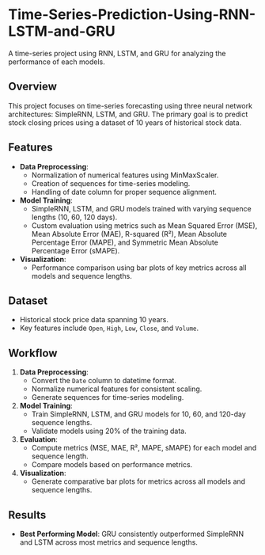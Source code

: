 # Time-Series-Prediction-Using-RNN-LSTM-and-GRU
A time-series project using RNN, LSTM, and GRU for analyzing the performance of each models.

## Overview
This project focuses on time-series forecasting using three neural network architectures: SimpleRNN, LSTM, and GRU. The primary goal is to predict stock closing prices using a dataset of 10 years of historical stock data.

## Features
- **Data Preprocessing**:
  - Normalization of numerical features using MinMaxScaler.
  - Creation of sequences for time-series modeling.
  - Handling of date column for proper sequence alignment.
- **Model Training**:
  - SimpleRNN, LSTM, and GRU models trained with varying sequence lengths (10, 60, 120 days).
  - Custom evaluation using metrics such as Mean Squared Error (MSE), Mean Absolute Error (MAE), R-squared (R²), Mean Absolute Percentage Error (MAPE), and Symmetric Mean Absolute Percentage Error (sMAPE).
- **Visualization**:
  - Performance comparison using bar plots of key metrics across all models and sequence lengths.

## Dataset
- Historical stock price data spanning 10 years.
- Key features include `Open`, `High`, `Low`, `Close`, and `Volume`.

## Workflow
1. **Data Preprocessing**:
   - Convert the `Date` column to datetime format.
   - Normalize numerical features for consistent scaling.
   - Generate sequences for time-series modeling.
2. **Model Training**:
   - Train SimpleRNN, LSTM, and GRU models for 10, 60, and 120-day sequence lengths.
   - Validate models using 20% of the training data.
3. **Evaluation**:
   - Compute metrics (MSE, MAE, R², MAPE, sMAPE) for each model and sequence length.
   - Compare models based on performance metrics.
4. **Visualization**:
   - Generate comparative bar plots for metrics across all models and sequence lengths.

## Results
- **Best Performing Model**: GRU consistently outperformed SimpleRNN and LSTM across most metrics and sequence lengths.
